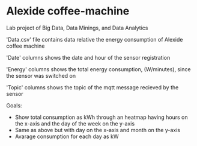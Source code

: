 # Alexide coffee-machine
Lab project of Big Data, Data Minings, and Data Analytics

'Data.csv' file contains data relative the energy consumption of Alexide coffee machine

'Date' columns shows the date and hour of the sensor registration

'Energy' columns shows the total energy consumption, (W/minutes), since the sensor was switched on

'Topic' columns shows the topic of the mqtt message recieved by the sensor

Goals:

* Show total consumption as kWh through an heatmap having hours on the x-axis and the day of the week on the y-axis
* Same as above but with day on the x-axis and month on the y-axis
* Avarage consumption for each day as kW



